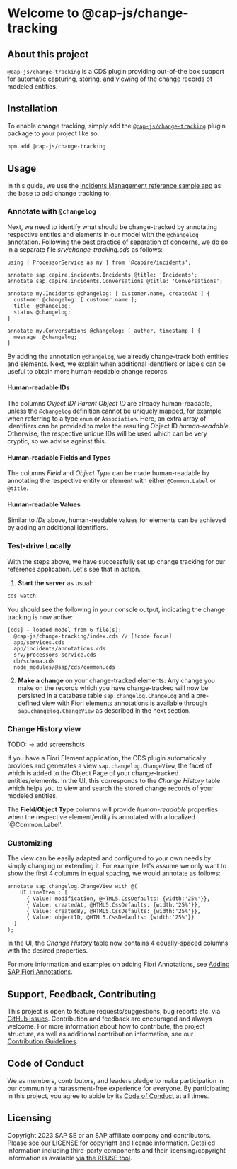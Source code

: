 # Welcome to @cap-js/change-tracking


## About this project

`@cap-js/change-tracking` is a CDS plugin providing out-of-the box support for automatic capturing, storing, and viewing of the change records of modeled entities.


## Installation

To enable change tracking, simply add the [`@cap-js/change-tracking`](https://www.npmjs.com/package/@cap-js/change-tracking) plugin package to your project like so:

```sh
npm add @cap-js/change-tracking
```

## Usage

In this guide, we use the [Incidents Management reference sample app](https://github.com/cap-js/incidents-app) as the base to add change tracking to.

### Annotate with `@changelog`

Next, we need to identify what should be change-tracked by annotating respective entities and elements in our model with the `@changelog` annotation. Following the [best practice of separation of concerns](../domain-modeling#separation-of-concerns), we do so in a separate file _srv/change-tracking.cds_ as follows:

```cds
using { ProcessorService as my } from '@capire/incidents';

annotate sap.capire.incidents.Incidents @title: 'Incidents';
annotate sap.capire.incidents.Conversations @title: 'Conversations';

annotate my.Incidents @changelog: [ customer.name, createdAt ] {
  customer @changelog: [ customer.name ];
  title  @changelog;
  status @changelog;
}

annotate my.Conversations @changelog: [ author, timestamp ] {
  message  @changelog;
}
```

By adding the annotation `@changelog`, we already change-track both entities and elements. Next, we explain when additional identifiers or labels can be useful to obtain more human-readable change records.

#### Human-readable IDs
The columns *Ovject ID*/ *Parent Object ID* are already human-readable, unless the `@changelog` definition cannot be uniquely mapped, for example when referring to a type `enum` or `Association`. Here, an extra array of identifiers can be provided to make the resulting Object ID *human-readable*. Otherwise, the respective unique IDs will be used which can be very cryptic, so we advise against this.

#### Human-readable Fields and Types
The columns *Field* and *Object Type* can be made human-readable by annotating the respective entity or element with either `@Common.Label` or `@title`.

#### Human-readable Values
Similar to *IDs* above, human-readable values for elements can be achieved by adding an additional identifiers.

### Test-drive Locally

With the steps above, we have successfully set up change tracking for our reference application. Let's see that in action.

1. **Start the server** as usual:

  ```sh
  cds watch
  ```

  You should see the following in your console output, indicating the change tracking is now active:

  ```log
  [cds] - loaded model from 6 file(s):
    @cap-js/change-tracking/index.cds // [!code focus]
    app/services.cds
    app/incidents/annotations.cds
    srv/processors-service.cds
    db/schema.cds
    node_modules/@sap/cds/common.cds
  ```

2. **Make a change** on your change-tracked elements:
    Any change you make on the records which you have change-tracked will now be persisted in a database table `sap.changelog.ChangeLog` and a pre-defined view with Fiori elements annotations is available through `sap.changelog.ChangeView` as described in the next section.

### Change History view

TODO: → add screenshots

If you have a Fiori Element application, the CDS plugin automatically provides and generates a view `sap.changelog.ChangeView`, the facet of which is added to the Object Page of your change-tracked entities/elements. In the UI, this corresponds to the *Change History* table which helps you to view and search the stored change records of your modeled entities.

The **Field**/**Object Type** columns will provide *human-readable* properties when the respective element/entity is annotated with a localized `@Common.Label'.

### Customizing

The view can be easily adapted and configured to your own needs by simply changing or extending it. For example, let's assume we only want to show the first 4 columns in equal spacing, we would annotate as follows:

```cds
annotate sap.changelog.ChangeView with @(
    UI.LineItem : [
      { Value: modification, @HTML5.CssDefaults: {width:'25%'}},
      { Value: createdAt, @HTML5.CssDefaults: {width:'25%'}},
      { Value: createdBy, @HTML5.CssDefaults: {width:'25%'}},
      { Value: objectID, @HTML5.CssDefaults: {width:'25%'}}
  ]
);
```
In the UI, the *Change History* table now contains 4 equally-spaced columns with the desired properties.

For more information and examples on adding Fiori Annotations, see [Adding SAP Fiori Annotations](http://localhost:5173/docs/advanced/fiori#fiori-annotations).


## Support, Feedback, Contributing

This project is open to feature requests/suggestions, bug reports etc. via [GitHub issues](https://github.com/cap-js/change-tracking/issues). Contribution and feedback are encouraged and always welcome. For more information about how to contribute, the project structure, as well as additional contribution information, see our [Contribution Guidelines](CONTRIBUTING.md).


## Code of Conduct

We as members, contributors, and leaders pledge to make participation in our community a harassment-free experience for everyone. By participating in this project, you agree to abide by its [Code of Conduct](CODE_OF_CONDUCT.md) at all times.


## Licensing

Copyright 2023 SAP SE or an SAP affiliate company and contributors. Please see our [LICENSE](LICENSE) for copyright and license information. Detailed information including third-party components and their licensing/copyright information is available [via the REUSE tool](https://api.reuse.software/info/github.com/cap-js/change-tracking).
